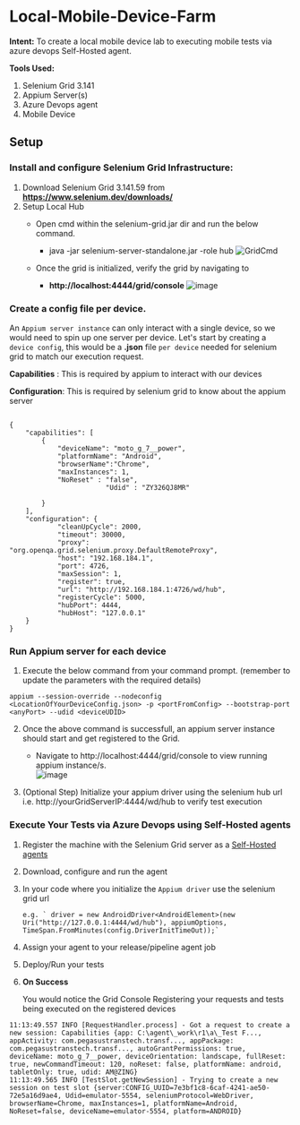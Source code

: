 # Local-Mobile-Device-Farm
**Intent:** To create a local mobile device lab to executing mobile tests via azure devops Self-Hosted agent.

**Tools Used:**
1.	Selenium Grid 3.141
2.	Appium Server(s)
3.	Azure Devops agent 
4.	Mobile Device

## Setup

### Install and configure Selenium Grid Infrastructure:
1.	Download Selenium Grid 3.141.59 from **https://www.selenium.dev/downloads/**
2.	Setup Local Hub 
	-	Open cmd within the selenium-grid.jar dir and run the below command.
		-	java -jar selenium-server-standalone.jar -role hub 
		    ![GridCmd](https://user-images.githubusercontent.com/46636658/115090074-e020ac80-9ee1-11eb-90f3-17362b29a2ac.png)
	 
    - Once the grid is initialized, verify the grid by navigating to 
       -  **http://localhost:4444/grid/console**
           ![image](https://user-images.githubusercontent.com/46636658/115090169-22e28480-9ee2-11eb-9718-4844d2da744b.png)



### Create a config file per device.
An `Appium server instance` can only interact with a single device, so we would need to spin up one server per device.
Let's start by creating a `device config`, this would be a **.json** file `per device` needed for selenium grid to match our execution request.

**Capabilities** : This is required by appium to interact with our devices

**Configuration**: This is required by selenium grid to know about the appium server

``` 

{
	"capabilities": [
    	{
			"deviceName": "moto_g_7__power",
			"platformName": "Android",
			"browserName":"Chrome",
			"maxInstances": 1,
			"NoReset" : "false",
                        "Udid" : "ZY326QJ8MR"
			
    	}
	],
	"configuration": {
			"cleanUpCycle": 2000,
			"timeout": 30000,
			"proxy": "org.openqa.grid.selenium.proxy.DefaultRemoteProxy",
			"host": "192.168.184.1",
			"port": 4726,
			"maxSession": 1,
			"register": true,
			"url": "http://192.168.184.1:4726/wd/hub",
			"registerCycle": 5000,
			"hubPort": 4444,
			"hubHost": "127.0.0.1"
	}
}
```

### Run Appium server for each device

1.	Execute the below command from your command prompt.
	(remember to update the parameters with the required details)

``` 
appium --session-override --nodeconfig <LocationOfYourDeviceConfig.json> -p <portFromConfig> --bootstrap-port <anyPort> --udid <deviceUDID>

```

2.	Once the above command is successfull, an appium server instance should start and get registered to the Grid.
	   - 	Navigate to http://localhost:4444/grid/console to view running appium instance/s.	   	
			![image](https://user-images.githubusercontent.com/46636658/115158646-2d755900-a05d-11eb-8812-f95cbb67b669.png)
			

3. 	(Optional Step) Initialize your appium driver using the selenium hub url i.e. http://yourGridServerIP:4444/wd/hub to verify test execution
	 	


### Execute Your Tests via Azure Devops using Self-Hosted agents

1. 	Register the machine with the Selenium Grid server as a [Self-Hosted agents](https://docs.microsoft.com/en-us/azure/devops/pipelines/agents/v2-windows?view=azure-devops) 

2.	Download, configure and run the agent 

3.	In your code where you initialize the `Appium driver` use the selenium grid url

		e.g. ` driver = new AndroidDriver<AndroidElement>(new Uri("http://127.0.0.1:4444/wd/hub"), appiumOptions, TimeSpan.FromMinutes(config.DriverInitTimeOut));`	
	
5.	Assign your agent to your release/pipeline agent job

6.	Deploy/Run your tests

7.	**On Success** 

   	You would notice the Grid Console Registering your requests and tests being executed on the registered devices

```
11:13:49.557 INFO [RequestHandler.process] - Got a request to create a new session: Capabilities {app: C:\agent\_work\r1\a\_Test F..., appActivity: com.pegasustranstech.transf..., appPackage: com.pegasustranstech.transf..., autoGrantPermissions: true, deviceName: moto_g_7__power, deviceOrientation: landscape, fullReset: true, newCommandTimeout: 120, noReset: false, platformName: android, tabletOnly: true, udid: AM@ZING}
11:13:49.565 INFO [TestSlot.getNewSession] - Trying to create a new session on test slot {server:CONFIG_UUID=7e3bf1c8-6caf-4241-ae50-72e5a16d9ae4, Udid=emulator-5554, seleniumProtocol=WebDriver, browserName=Chrome, maxInstances=1, platformName=Android, NoReset=false, deviceName=emulator-5554, platform=ANDROID}

```



